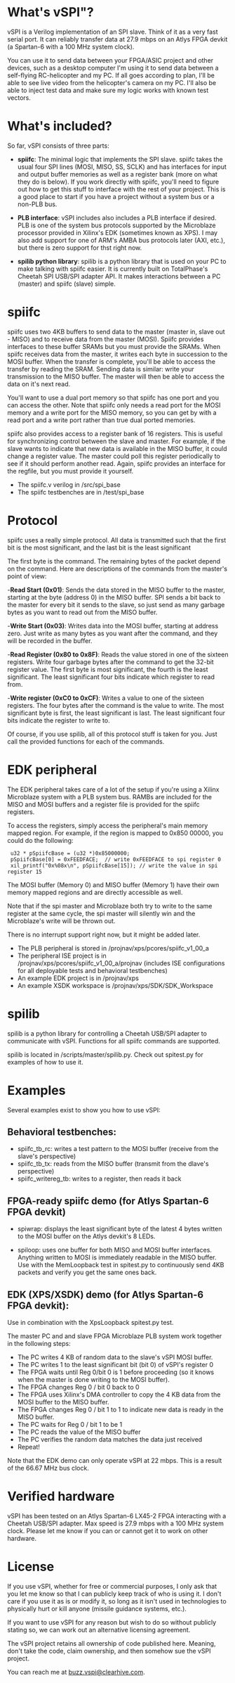 # What's vSPI"?

vSPI is a Verilog implementation of an SPI slave. Think of it as a very fast serial port. It can reliably transfer data at 27.9 mbps on an Atlys FPGA devkit (a Spartan-6 with a 100 MHz system clock).

You can use it to send data between your FPGA/ASIC project and other devices, such as a desktop computer  I'm using it to send data between a self-flying RC-helicopter and my PC. If all goes according to plan, I'll be able to see live video from the helicopter's camera on my PC. I'll also be able to inject test data and make sure my logic works with known test vectors. 

# What's included?

So far, vSPI consists of three parts:

- **spiifc**: The minimal logic that implements the SPI slave. spiifc takes the usual four SPI lines (MOSI, MISO, SS, SCLK) and has interfaces for input and output buffer memories as well as a register bank (more on what they do is below). If you work directly with spiifc, you'll need to figure out how to get this stuff to interface with the rest of your project. This is a good place to start if you have a project without a system bus or a non-PLB bus.

- **PLB interface**: vSPI includes also includes a PLB interface if desired. PLB is one of the system bus protocols supported by the Microblaze processor provided in Xilinx's EDK (sometimes known as XPS). I may also add support for one of ARM's AMBA bus protocols later (AXI, etc.), but there is zero support for thst right now. 

- **spilib python library**: spilib is a python library that is used on your PC to make talking with spiifc easier. It is currently built on TotalPhase's Cheetah SPI USB/SPI adapter API. It makes interactions between a PC (master) and spiifc (slave) simple. 

# spiifc

spiifc uses two 4KB buffers to send data to the master (master in, slave out - MISO) and to receive data from the master (MOSI). Spiifc provides interfaces to these buffer SRAMs but you must provide the SRAMs. When spiifc receives data from the master, it writes each byte in succession to the MOSI buffer. When the transfer is complete, you'll be able to access the transfer by reading the SRAM. Sending data is similar: write your transmission to the MISO buffer. The master will then be able to access the data on it's next read. 

You'll want to use a dual port memory so that spiifc has one port and you can access the other. Note that spiifc only needs a read port for the MOSI memory and a write port for the MISO memory, so you can get by with a read port and a write port rather than true dual ported memories. 

spiifc also provides access to a register bank of 16 registers. This is useful for  synchronizing control between the slave and master. For example, if the slave wants to indicate that new data is available in the MISO buffer, it could change a register value. The master could poll this register periodically to see if it should perform another read. Again, spiifc provides an interface for the regfile, but you must provide it yourself.

- The spiifc.v verilog in /src/spi_base
- The spiifc testbenches are in /test/spi_base

# Protocol

spiifc uses a really simple protocol. All data is transmitted such that the first bit is the most significant, and the last bit is the least significant  

The first byte is the command. The remaining bytes of the packet depend on the command. Here are descriptions of the commands from the master's point of view:

-**Read Start (0x01)**: Sends the data stored in the MISO buffer to the master, starting at the byte (address 0) in the MISO buffer. SPI sends a bit back to the master for every bit it sends to the slave, so just send as many garbage bytes as you want to read out from the MISO buffer.

-**Write Start (0x03)**: Writes data into the MOSI buffer, starting at address zero. Just write as many bytes as you want after the command, and they will be recorded in the buffer.

-**Read Register (0x80 to 0x8F)**: Reads the value stored in one of the sixteen registers. Write four garbage bytes after the command to get the 32-bit register value. The first byte is most significant, the fourth is the least significant. The least significant four bits indicate which register to read from.

-**Write register (0xC0 to 0xCF)**: Writes a value to one of the sixteen registers. The four bytes after the command is the value to write. The most significant byte is first, the least significant is last. The least significant four bits indicate the register to write to. 

Of course, if you use spilib, all of this protocol stuff is taken for you. Just call the provided functions for each of the commands. 

 # EDK peripheral
 
 The EDK peripheral takes care of a lot of the setup if you're using a Xilinx Microblaze system with a PLB system bus. RAMBs are included for the MISO and MOSI buffers and a register file is provided for the spiifc registers. 
 
 To access the registers, simply access the peripheral's main memory mapped region. For example, if the region is mapped to 0x850 00000, you could do the following:
 
     u32 * pSpiifcBase = (u32 *)0x85000000;
     pSpiifcBase[0] = 0xFEEDFACE;  // write 0xFEEDFACE to spi register 0
     xil_printf("0x%08x\n", pSpiifcBase[15]); // write the value in spi register 15

The MOSI buffer (Memory 0) and MISO buffer (Memory 1) have their own memory mapped regions and are directly accessible as well. 
 
Note that if the spi master and Microblaze both try to write to the same register at the same cycle, the spi master will silently win and the Microblaze's write will be thrown out. 

There is no interrupt support right now, but it might be added later. 


- The PLB peripheral is stored in /projnav/xps/pcores/spiifc_v1_00_a
- The peripheral ISE project is in /projnav/xps/pcores/spiifc_v1_00_a/projnav (includes ISE configurations for all deployable tests and behavioral testbenches)
- An example EDK project is in /projnav/xps
- An example XSDK workspace is /projnav/xps/SDK/SDK_Workspace

# spilib

spilib is a python library for controlling a Cheetah USB/SPI adapter to communicate with vSPI. Functions for all spiifc commands are supported. 

spilib is located in /scripts/master/spilib.py. Check out spitest.py for examples of how to use it.

# Examples

Several examples exist to show you how to use vSPI:

## Behavioral testbenches:

- spiifc_tb_rc: writes a test pattern to the MOSI buffer (receive from the slave's perspective)
- spiifc_tb_tx: reads from the MISO buffer (transmit from the dlave's perspective)
- spiifc_writereg_tb: writes to a register, then reads it back

## FPGA-ready spiifc demo (for Atlys Spartan-6 FPGA devkit)

- spiwrap: displays the least significant byte of the latest 4 bytes written to the MOSI buffer on the Atlys devkit's 8 LEDs. 

- spiloop: uses one buffer for both MISO and MOSI buffer interfaces. Anything written to MOSI is immediately readable in the MISO buffer. Use with the  MemLoopback test in spitest.py to continuously send 4KB packets and verify you get the same ones back.

## EDK (XPS/XSDK) demo (for Atlys Spartan-6 FPGA devkit):

Use in combination with the XpsLoopback spitest.py test. 

The master PC and and slave FPGA Microblaze PLB system work together in the following steps:

- The PC writes 4 KB of random data to the slave's vSPI MOSI buffer. 
- The PC writes 1 to the least significant bit (bit 0) of vSPI's register 0
- The FPGA waits until Reg 0/bit 0 is 1 before proceeding (so it knows when the master is done writing to the MOSI buffer).
- The FPGA changes Reg 0 / bit 0 back to 0
- The FPGA uses Xilinx's DMA controller to copy the 4 KB data from the MOSI buffer to the MISO buffer. 
- The FPGA changes Reg 0 / bit 1 to 1 to indicate new data is ready in the MISO buffer. 
- The PC waits for Reg 0 / bit 1 to be 1
- The PC reads the value of the MISO buffer
- The PC verifies the random data matches the data just received
- Repeat!

Note that the EDK demo can only operate vSPI at 22 mbps. This is a result of the 66.67 MHz bus clock. 

# Verified hardware

vSPI has been tested on an Atlys Spartan-6 LX45-2 FPGA interacting with a Cheetah USB/SPI adapter. Max speed is 27.9 mbps with a 100 MHz system clock. Please let me know if you can or cannot get it to work on other hardware. 

# License 

If you use vSPI, whether for free or commercial purposes, I only ask that you let me know so that I can publicly keep track of who is using it. I don't care if you use it as is or modify it, so long as it isn't used in technologies to physically hurt or kill anyone (missile guidance systems, etc.).

If you want to use vSPI for any reason but wish to do so without publicly stating so, we can work out an alternative licensing agreement.

The vSPI project retains all ownership of code published here. Meaning, don't take the code, claim ownership, and then somehow sue the vSPI project. 

You can reach me at [buzz.vspi@clearhive.com](mailto:buzz.vspi@clearhive.com). 

